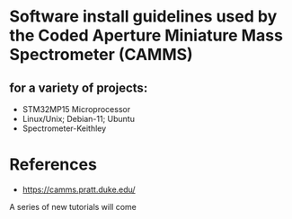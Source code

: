 # Software install guidelines used by the Coded Aperture Miniature Mass Spectrometer (CAMMS)
## for a variety of projects:
- STM32MP15 Microprocessor
- Linux/Unix; Debian-11; Ubuntu
- Spectrometer-Keithley

# References
- https://camms.pratt.duke.edu/

A series of new tutorials will come
